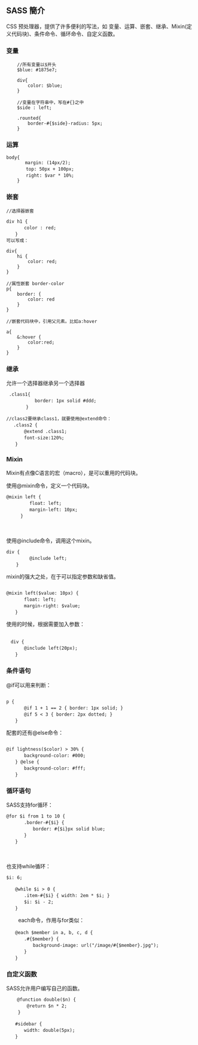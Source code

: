 ## SASS 簡介

CSS 预处理器，提供了许多便利的写法，如 变量、运算、嵌套、继承、Mixin(定义代码块)、条件命令、循环命令、自定义函数。

### 变量

```
    //所有变量以$开头
    $blue: #1875e7;
    
    div{
        color: $blue;
    }
    
    //变量在字符串中，写在#{}之中
    $side : left;
    
    .rounted{
        border-#{$side}-radius: 5px;
    }

```

### 运算

```
body{
       margin: (14px/2);
    　　top: 50px + 100px;
    　　right: $var * 10%;
    }
```
     
###  嵌套

```$xslt
//选择器嵌套
       
div h1 {
　　　　color : red;
　　}
可以写成：

div{
    hi {
        color: red;
    }
}

//属性嵌套 border-color
p{
    border: {
        color: red
    }
}

//嵌套代码块中，引用父元素。比如a:hover

a{
    &:hover {
        color:red;
    }
}

```
       
       
### 继承
  
允许一个选择器继承另一个选择器
  
```$xslt
 .class1{
    　　　　border: 1px solid #ddd;
    　　}
    
//class2要继承class1，就要使用@extend命令：
　 .class2 {
　　　　@extend .class1;
　　　　font-size:120%;
　　}

```
     
  
### Mixin
  
Mixin有点像C语言的宏（macro），是可以重用的代码块。
 
使用@mixin命令，定义一个代码块。
  
 ```
 @mixin left {
   　　　　float: left;
   　　　　margin-left: 10px;
   　　}
 
 ``` 
  　 
  
使用@include命令，调用这个mixin。 
  
```
div {
  　　　　@include left;
  　}
``` 
  
mixin的强大之处，在于可以指定参数和缺省值。
  
  ```$xslt

@mixin left($value: 10px) {
　　　　float: left;
　　　　margin-right: $value;
　　}
```
使用的时候，根据需要加入参数：

```$xslt

　div {
　　　　@include left(20px);
　　}
```

    
  
### 条件语句

@if可以用来判断：

```$xslt

p {
　　　　@if 1 + 1 == 2 { border: 1px solid; }
　　　　@if 5 < 3 { border: 2px dotted; }
　　}
```
  
配套的还有@else命令：
  
```$xslt

@if lightness($color) > 30% {
　　　　background-color: #000;
　　} @else {
　　　　background-color: #fff;
　　}
```  

### 循环语句

SASS支持for循环：

```$xslt
@for $i from 1 to 10 {
　　　　.border-#{$i} {
　　　　　　border: #{$i}px solid blue;
　　　　}
　　}

```
　　

也支持while循环：

```$xslt
$i: 6;

　　@while $i > 0 {
　　　　.item-#{$i} { width: 2em * $i; }
　　　　$i: $i - 2;
　　}
```

　　
each命令，作用与for类似：


```$xslt
　　@each $member in a, b, c, d {
　　　　.#{$member} {
　　　　　　background-image: url("/image/#{$member}.jpg");
　　　　}
　　} 
```
### 自定义函数

 
 SASS允许用户编写自己的函数。
 
```$xslt
    @function double($n) {
 　　　　@return $n * 2;
 　　}
 
　　#sidebar {
　　　　width: double(5px);
　　}

```
 　　
  
  
  
  
  
    
